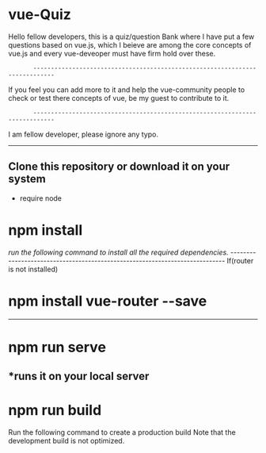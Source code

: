 # vue-Quiz

Hello fellow developers, this is a quiz/question Bank where I have put a few questions based on vue.js, which I beieve are among the core concepts of vue.js and every vue-deveoper must have firm hold over these. 

           ----------------------------------------------------------------------------

If you feel you can add more to it and help the vue-community people to check or test there concepts of vue, be my guest to contribute to it.

           ----------------------------------------------------------------------------
I am fellow developer, please ignore any typo.

----------------------------------------------------------------------------------------------------------------------------------------
Clone this repository or download it on your system
----------------------------------------------------------------------------------------------------------------------------------------
* require node 

# npm install

   *run the following  command to install all the required dependencies.*
           ----------------------------------------------------------------------------
If(router is not installed)
  # npm install vue-router --save
  
------------------------------------------------------------------------------------------------------------------------------------------
# npm run serve

   *runs it on your local server
------------------------------------------------------------------------------------------------------------------------------------------
# npm run build

Run the following command to create a production build
Note that the development build is not optimized.
